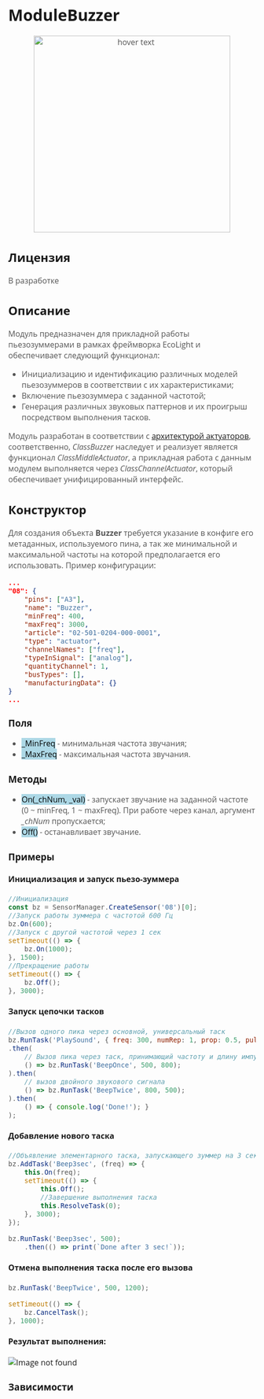 <div style = "font-family: 'Open Sans', sans-serif; font-size: 16px">

# ModuleBuzzer

<div style = "color: #555">
    <p align="center">
    <img src="./res/logo.png" width="400" title="hover text">
    </p>
</div>

## Лицензия

<div style = "color: #555">

В разработке
</div>

## Описание
<div style = "color: #555">

Модуль предназначен для прикладной работы пьезозуммерами в рамках фреймворка EcoLight и обеспечивает следующий функционал:
- Инициализацию и идентификацию различных моделей пьезозуммеров в соответствии с их характеристиками;
- Включение пьезозуммера с заданной частотой;
- Генерация различных звуковых паттернов и их проигрыш посредством выполнения тасков.

Модуль разработан в соответствии с [архитектурой актуаторов](https://github.com/Konkery/ModuleActuator/blob/main/README.md), соответственно, *ClassBuzzer* наследует и реализует является функционал *ClassMiddleActuator*, а прикладная работа с данным модулем выполняется через *ClassChannelActuator*, который обеспечивает унифицированный интерфейс.

</div>

## Конструктор
<div style = "color: #555">

Для создания объекта **Buzzer** требуется указание в конфиге его метаданных, используемого пина, а так же минимальной и максимальной частоты на которой предполагается его использовать. 
Пример конфигурации:
```json
...
"08": {
    "pins": ["A3"],
    "name": "Buzzer",
    "minFreq": 400,
    "maxFreq": 3000,
    "article": "02-501-0204-000-0001",
    "type": "actuator",
    "channelNames": ["freq"],
    "typeInSignal": ["analog"],
    "quantityChannel": 1,
    "busTypes": [],
    "manufacturingData": {}
}
...
```

</div>

### Поля
<div style = "color: #555">

- <mark style="background-color: lightblue">_MinFreq</mark> - минимальная частота звучания;
- <mark style="background-color: lightblue">_MaxFreq</mark> - максимальная частота звучания.
</div>

### Методы
<div style = "color: #555">

- <mark style="background-color: lightblue">On(_chNum, _val)</mark> - запускает звучание на заданной частоте (0 ~ minFreq, 1 ~ maxFreq). При работе через канал, аргумент *_chNum* пропускается;
- <mark style="background-color: lightblue">Off()</mark> - останавливает звучание.

</div>

### Примеры
#### Инициализация и запуск пьезо-зуммера
<div style = "color: #555">

```js
//Инициализация 
const bz = SensorManager.CreateSensor('08')[0];
//Запуск работы зуммера с частотой 600 Гц
bz.On(600);
//Запуск с другой частотой через 1 сек
setTimeout(() => { 
    bz.On(1000);    
}, 1500);
//Прекращение работы
setTimeout(() => { 
    bz.Off(); 
}, 3000);
```

</div>

#### Запуск цепочки тасков
<div style = "color: #555">

```js
//Вызов одного пика через основной, универсальный таск 
bz.RunTask('PlaySound', { freq: 300, numRep: 1, prop: 0.5, pulseDur: 800 });  
.then(
    // Вызов пика через таск, принимающий частоту и длину импульса 
    () => bz.RunTask('BeepOnce', 500, 800);
).then(
    // вызов двойного звукового сигнала
    () => bz.RunTask('BeepTwice', 800, 500);                   
).then(
    () => { console.log('Done!'); }
);
```

</div>

#### Добавление нового таска
<div style = "color: #555">

```js
//Объявление элементарного таска, запускающего зуммер на 3 сек
bz.AddTask('Beep3sec', (freq) => {
    this.On(freq);
    setTimeout(() => {
        this.Off();
        //Завершение выполнения таска
        this.ResolveTask(0);
    }, 3000);
});

bz.RunTask('Beep3sec', 500);
    .then(() => print(`Done after 3 sec!`));
```

</div>

#### Отмена выполнения таска после его вызова 
<div style = "color: #555">

```js
bz.RunTask('BeepTwice', 500, 1200);

setTimeout(() => {
    bz.CancelTask();
}, 1000);
```

</div>

#### Результат выполнения:

<div align='left'>
    <img src="" alt="Image not found">
</div>

### Зависимости
<div style = "color: #555">

</div>

</div>
